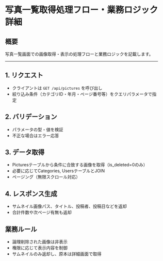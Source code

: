 # 写真一覧取得処理フロー・業務ロジック詳細

## 概要
写真一覧画面での画像取得・表示の処理フローと業務ロジックを記載します。

---

## 1. リクエスト
- クライアントは `GET /api/pictures` を呼び出し
- 絞り込み条件（カテゴリID・年月・ページ番号等）をクエリパラメータで指定

## 2. バリデーション
- パラメータの型・値を検証
- 不正な場合はエラー応答

## 3. データ取得
- Picturesテーブルから条件に合致する画像を取得（is_deleted=0のみ）
- 必要に応じてCategories, UsersテーブルとJOIN
- ページング（無限スクロール対応）

## 4. レスポンス生成
- サムネイル画像パス、タイトル、投稿者、投稿日などを返却
- 合計件数や次ページ有無も返却

## 業務ルール
- 論理削除された画像は非表示
- 権限に応じて表示内容を制御
- サムネイルのみ返却し、原本は詳細画面で取得
